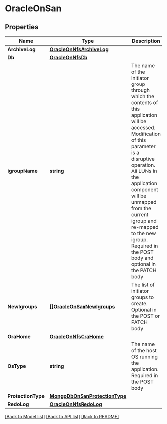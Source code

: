 # OracleOnSan

## Properties

Name | Type | Description | Notes
------------ | ------------- | ------------- | -------------
**ArchiveLog** | [**OracleOnNfsArchiveLog**](oracle_on_nfs_archive_log.md) |  | [optional] 
**Db** | [**OracleOnNfsDb**](oracle_on_nfs_db.md) |  | [optional] 
**IgroupName** | **string** | The name of the initiator group through which the contents of this application will be accessed. Modification of this parameter is a disruptive operation. All LUNs in the application component will be unmapped from the current igroup and re-mapped to the new igroup. Required in the POST body and optional in the PATCH body | [optional] 
**NewIgroups** | [**[]OracleOnSanNewIgroups**](oracle_on_san_new_igroups.md) | The list of initiator groups to create. Optional in the POST or PATCH body | [optional] 
**OraHome** | [**OracleOnNfsOraHome**](oracle_on_nfs_ora_home.md) |  | [optional] 
**OsType** | **string** | The name of the host OS running the application. Required in the POST body | [optional] 
**ProtectionType** | [**MongoDbOnSanProtectionType**](mongo_db_on_san_protection_type.md) |  | [optional] 
**RedoLog** | [**OracleOnNfsRedoLog**](oracle_on_nfs_redo_log.md) |  | [optional] 

[[Back to Model list]](../README.md#documentation-for-models) [[Back to API list]](../README.md#documentation-for-api-endpoints) [[Back to README]](../README.md)


